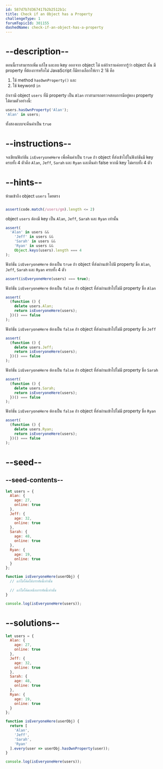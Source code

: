 ```yaml
---
id: 587d7b7d367417b2b2512b1c
title: Check if an Object has a Property
challengeType: 1
forumTopicId: 301155
dashedName: check-if-an-object-has-a-property
---
```


# --description--

ตอนนี้เราสามารถเพิ่ม แก้ไข และลบ key ออกจาก object ได้ แต่ถ้าเราแค่อยากรู้ว่า object นั้น มี property ที่ต้องการหรือไม่ JavaScript ก็มีทางเลือกให้เรา 2 วิธี คือ 

1. ใช้ method `hasOwnProperty()` และ
2. ใช้ keyword `in` 

ถ้าเรามี object `users` ที่มี property เป็น `Alan` เราสามารถตรวจสอบการมีอยู่ของ property ได้ตามตัวอย่างนี้:

```js
users.hasOwnProperty('Alan');
'Alan' in users;
```

ทั้งสองแบบจะคืนค่าเป็น `true`

# --instructions--

จงเขียนฟังก์ชัน `isEveryoneHere` เพื่อคืนค่าเป็น `true` ถ้า object ที่ส่งเข้าไปในฟังก์ชันมี key ครบทั้ง 4 ตัวคือ  `Alan`, `Jeff`, `Sarah` และ `Ryan` และคืนค่า false หากมี key ไม่ครบทั้ง 4 ตัว

# --hints--

ห้ามเข้าถึง object `users` โดยตรง

```js 

assert(code.match(/users/gm).length <= 2)

```

object `users` ต้องมี key เป็น `Alan`, `Jeff`, `Sarah` และ `Ryan` เท่านั้น

```js
assert(
  'Alan' in users &&
    'Jeff' in users &&
    'Sarah' in users &&
    'Ryan' in users &&
    Object.keys(users).length === 4
);
```

ฟังก์ชัน `isEveryoneHere` ต้องเป็น `true` ถ้า object ที่ส่งผ่านเข้าไปมี property ชื่อ `Alan`, `Jeff`, `Sarah` และ `Ryan` ครบทั้ง 4 ตัว

```js
assert(isEveryoneHere(users) === true);
```

ฟังก์ชัน `isEveryoneHere` ต้องเป็น `false` ถ้า object ที่ส่งผ่านเข้าไปไม่มี property ชื่อ `Alan`

```js
assert(
  (function () {
    delete users.Alan;
    return isEveryoneHere(users);
  })() === false
);
```

ฟังก์ชัน `isEveryoneHere` ต้องเป็น `false` ถ้า object ที่ส่งผ่านเข้าไปไม่มี property ชื่อ `Jeff`

```js
assert(
  (function () {
    delete users.Jeff;
    return isEveryoneHere(users);
  })() === false
);
```

ฟังก์ชัน `isEveryoneHere` ต้องเป็น `false` ถ้า object ที่ส่งผ่านเข้าไปไม่มี property ชื่อ `Sarah`

```js
assert(
  (function () {
    delete users.Sarah;
    return isEveryoneHere(users);
  })() === false
);
```

ฟังก์ชัน `isEveryoneHere` ต้องเป็น `false` ถ้า object ที่ส่งผ่านเข้าไปไม่มี property ชื่อ `Ryan`

```js
assert(
  (function () {
    delete users.Ryan;
    return isEveryoneHere(users);
  })() === false
);
```

# --seed--

## --seed-contents--

```js
let users = {
  Alan: {
    age: 27,
    online: true
  },
  Jeff: {
    age: 32,
    online: true
  },
  Sarah: {
    age: 48,
    online: true
  },
  Ryan: {
    age: 19,
    online: true
  }
};

function isEveryoneHere(userObj) {
  // แก้ไขโค้ดใต้บรรทัดนี้เท่านั้น
  
  // แก้ไขโค้ดเหนือบรรทัดนี้เท่านั้น
}

console.log(isEveryoneHere(users));
```

# --solutions--

```js
let users = {
  Alan: {
    age: 27,
    online: true
  },
  Jeff: {
    age: 32,
    online: true
  },
  Sarah: {
    age: 48,
    online: true
  },
  Ryan: {
    age: 19,
    online: true
  }
};

function isEveryoneHere(userObj) {
  return [
    'Alan',
    'Jeff',
    'Sarah',
    'Ryan'
  ].every(user => userObj.hasOwnProperty(user));
}

console.log(isEveryoneHere(users));
```
